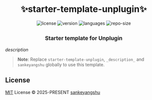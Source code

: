<h1 align="center">✨starter-template-unplugin✨</h1>

<p align="center">
  <img src="https://img.shields.io/github/license/sankeyangshu/starter-template-unplugin?colorA=363a4f&colorB=8CB90E&style=for-the-badge" alt="license" />
  <img src="https://img.shields.io/github/package-json/v/sankeyangshu/starter-template-unplugin?colorA=363a4f&colorB=f5a97f&style=for-the-badge" alt="version" />
  <img src="https://img.shields.io/github/languages/top/sankeyangshu/starter-template-unplugin?colorA=363a4f&colorB=1278B9&style=for-the-badge" alt="languages" />
  <img src="https://img.shields.io/github/repo-size/sankeyangshu/starter-template-unplugin?colorA=363a4f&colorB=1278B9&style=for-the-badge" alt="repo-size" />
</p>

<h2 align="center">
<sub>Starter template for Unplugin</sub>
</h2>

_description_

> **Note**:
> Replace `starter-template-unplugin`, `_description_` and `sankeyangshu` globally to use this template.

## License

[MIT](./LICENSE) License © 2025-PRESENT [sankeyangshu](https://github.com/sankeyangshu)
